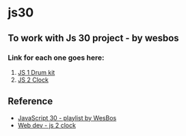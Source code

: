 # js30
## To work with Js 30 project - by wesbos

### Link for each one goes here:

1. [JS 1 Drum kit](https://30-js.netlify.app/js1-drumkit/)
2. [JS 2 Clock](https://30-js.netlify.app/js2-clock)

## Reference

* [JavaScript 30 - playlist by WesBos](https://www.youtube.com/watch?v=VuN8qwZoego&list=PLu8EoSxDXHP6CGK4YVJhL_VWetA865GOH)
* [Web dev - js 2 clock](https://www.youtube.com/watch?v=Ki0XXrlKlHY&t=917s)